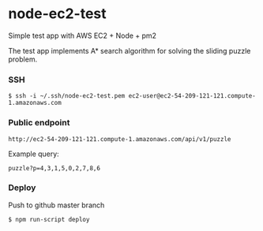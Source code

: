 # node-ec2-test
Simple test app with AWS EC2 + Node + pm2

The test app implements A* search algorithm for solving the sliding puzzle problem.

### SSH

`$ ssh -i ~/.ssh/node-ec2-test.pem ec2-user@ec2-54-209-121-121.compute-1.amazonaws.com`

### Public endpoint

`http://ec2-54-209-121-121.compute-1.amazonaws.com/api/v1/puzzle`

Example query:

`puzzle?p=4,3,1,5,0,2,7,8,6` 

### Deploy

Push to github master branch

`$ npm run-script deploy`
